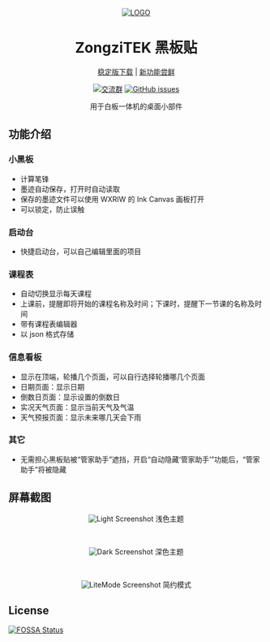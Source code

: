 <div align="center">

[![LOGO](https://github.com/STBBRD/ZongziTEK-Blackboard-Sticker/blob/master/ZongziTEK_Blackboard_Sticker/黑板贴.png?raw=true "LOGO")](# "LOGO")

# ZongziTEK 黑板贴  

[稳定版下载](https://github.com/STBBRD/ZongziTEK-Blackboard-Sticker/releases/latest "Latest Releases") | [新功能尝鲜](https://github.com/STBBRD/ZongziTEK-Blackboard-Sticker/actions "Actions") 

[![交流群](https://img.shields.io/badge/-%E4%BA%A4%E6%B5%81%E7%BE%A4%201101582374-blue?style=flat&logo=TencentQQ)](https://jq.qq.com/?_wv=1027&k=epb9KDPe)  [![GitHub issues](https://img.shields.io/github/issues/STBBRD/ZongziTEK-Blackboard-Sticker?logo=github)](https://github.com/STBBRD/ZongziTEK-Blackboard-Sticker/issues)


  
用于白板一体机的桌面小部件

</div>

## 功能介绍
### 小黑板
- 计算笔锋
- 墨迹自动保存，打开时自动读取
- 保存的墨迹文件可以使用 WXRIW 的 Ink Canvas 画板打开
- 可以锁定，防止误触
### 启动台
- 快捷启动台，可以自己编辑里面的项目
### 课程表
- 自动切换显示每天课程
- 上课前，提醒即将开始的课程名称及时间；下课时，提醒下一节课的名称及时间
- 带有课程表编辑器
- 以 json 格式存储
### 信息看板
- 显示在顶端，轮播几个页面，可以自行选择轮播哪几个页面
- 日期页面：显示日期
- 倒数日页面：显示设置的倒数日
- 实况天气页面：显示当前天气及气温
- 天气预报页面：显示未来哪几天会下雨
### 其它
- 无需担心黑板贴被“管家助手”遮挡，开启“自动隐藏‘管家助手’”功能后，“管家助手”将被隐藏

## 屏幕截图
<div align="center">
  
![Light Screenshot](https://i.postimg.cc/PfC89pfQ/Light.png)
浅色主题

<br>

![Dark Screenshot](https://i.postimg.cc/brKZqTgf/Dark.png)
深色主题

<br>

![LiteMode Screenshot](https://i.postimg.cc/vBc4VB0z/LiteMode.png)
简约模式
</div>


## License
[![FOSSA Status](https://app.fossa.com/api/projects/git%2Bgithub.com%2FSTBBRD%2FZongziTEK-Blackboard-Sticker.svg?type=large)](https://app.fossa.com/projects/git%2Bgithub.com%2FSTBBRD%2FZongziTEK-Blackboard-Sticker?ref=badge_large)
